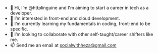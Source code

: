 - 👋 Hi, I’m @httplinguine and I'm aiming to start a career in tech as a developer.
- 👀 I’m interested in front-end and cloud development.
- 🌱 I’m currently learning my fundamentals in coding, front-end to be specific.
- 💞️ I’m looking to collaborate with other self-taught/career shifters like me.
- 📫 Send me an email at socialwithheza@gmail.com

<!---
httplinguine/httplinguine is a ✨ special ✨ repository because its `README.md` (this file) appears on your GitHub profile.
You can click the Preview link to take a look at your changes.
--->
